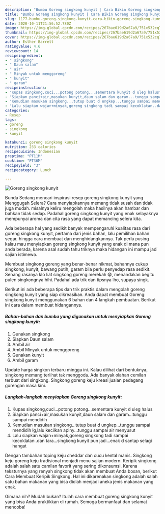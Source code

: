 ```yaml
---
description: "Bumbu Goreng singkong kunyit | Cara Bikin Goreng singkong kunyit Yang Lezat Sekali"
title: "Bumbu Goreng singkong kunyit | Cara Bikin Goreng singkong kunyit Yang Lezat Sekali"
slug: 1177-bumbu-goreng-singkong-kunyit-cara-bikin-goreng-singkong-kunyit-yang-lezat-sekali
date: 2020-10-11T21:56:52.780Z
image: https://img-global.cpcdn.com/recipes/267bae619d2a67a9/751x532cq70/goreng-singkong-kunyit-foto-resep-utama.jpg
thumbnail: https://img-global.cpcdn.com/recipes/267bae619d2a67a9/751x532cq70/goreng-singkong-kunyit-foto-resep-utama.jpg
cover: https://img-global.cpcdn.com/recipes/267bae619d2a67a9/751x532cq70/goreng-singkong-kunyit-foto-resep-utama.jpg
author: Esther Barrett
ratingvalue: 4.6
reviewcount: 14
recipeingredient:
- " singkong"
- " Daun salam"
- " air"
- " Minyak untuk menggoreng"
- " kunyit"
- " garam"
recipeinstructions:
- "Kupas singkong,cuci...potong potong...sementara kunyit d uleg halus"
- "Siapkan panci+air,masukan kunyit,daun salam dan garam...tunggu sampai mendidih"
- "Kemudian masukan singkong...tutup buat d ungkep...tunggu sampai mendidih lg,lalu kecilkan apiny...tunggu sampai air menyusut"
- "Lalu siapkan wajan+minyak,goreng singkong tadi sampai kecoklatan..dan tara...singkong kunyit pun jadi...enak d santap selagi hangat"
categories:
- Resep
tags:
- goreng
- singkong
- kunyit

katakunci: goreng singkong kunyit 
nutrition: 233 calories
recipecuisine: Indonesian
preptime: "PT11M"
cooktime: "PT36M"
recipeyield: "3"
recipecategory: Lunch

---
```



![Goreng singkong kunyit](https://img-global.cpcdn.com/recipes/267bae619d2a67a9/751x532cq70/goreng-singkong-kunyit-foto-resep-utama.jpg)

Bunda Sedang mencari inspirasi resep goreng singkong kunyit yang Menggugah Selera? Cara menyiapkannya memang tidak susah dan tidak juga mudah. misalnya keliru mengolah maka hasilnya akan hambar dan bahkan tidak sedap. Padahal goreng singkong kunyit yang enak selayaknya mempunyai aroma dan cita rasa yang dapat memancing selera kita.

Ada beberapa hal yang sedikit banyak mempengaruhi kualitas rasa dari goreng singkong kunyit, pertama dari jenis bahan, lalu pemilihan bahan segar, hingga cara membuat dan menghidangkannya. Tak perlu pusing kalau mau menyiapkan goreng singkong kunyit yang enak di mana pun anda berada, karena asal sudah tahu triknya maka hidangan ini mampu jadi sajian istimewa.

Membuat singkong goreng yang benar-benar nikmat, bahannya cukup singkong, kunyit, bawang putih, garam bila perlu penyedap rasa sedikit. Senang rasanya klo liat singkong goreng merekah 😁, menandakan begitu pulen singkongnya hihi. Padahal ada trik dan tipsnya lho, supaya singk.


Berikut ini ada beberapa tips dan trik praktis dalam mengolah goreng singkong kunyit yang siap dikreasikan. Anda dapat membuat Goreng singkong kunyit menggunakan 6 bahan dan 4 langkah pembuatan. Berikut ini cara dalam membuat hidangannya.

<!--inarticleads1-->

##### Bahan-bahan dan bumbu yang digunakan untuk menyiapkan Goreng singkong kunyit:

1. Gunakan  singkong
1. Siapkan  Daun salam
1. Ambil  air
1. Ambil  Minyak untuk menggoreng
1. Gunakan  kunyit
1. Ambil  garam


Update harga singkon terbaru minggu ini. Kalau dilihat dari bentuknya, singkong memang terlihat tak menggoda. Ada banyak olahan cemilan terbuat dari singkong. Singkong goreng keju kreasi jualan pedagang gorengan masa kini. 

<!--inarticleads2-->

##### Langkah-langkah menyiapkan Goreng singkong kunyit:

1. Kupas singkong,cuci...potong potong...sementara kunyit d uleg halus
1. Siapkan panci+air,masukan kunyit,daun salam dan garam...tunggu sampai mendidih
1. Kemudian masukan singkong...tutup buat d ungkep...tunggu sampai mendidih lg,lalu kecilkan apiny...tunggu sampai air menyusut
1. Lalu siapkan wajan+minyak,goreng singkong tadi sampai kecoklatan..dan tara...singkong kunyit pun jadi...enak d santap selagi hangat


Dengan tambahan toping keju cheddar dan cucu kental manis. Singkong keju goreng keju tradisional menjadi menu sajian modern. Keripik singkong adalah salah satu camilan favorit yang sering dikonsumsi. Karena teksturnya yang renyah singkong tidak akan membuat Anda bosan, berikut Cara Membuat Keripik Singkong. Hal ini dikarenakan singkong adalah salah satu bahan makanan yang bisa diolah menjadi aneka jenis makanan yang enak. 

Gimana nih? Mudah bukan? Itulah cara membuat goreng singkong kunyit yang bisa Anda praktikkan di rumah. Semoga bermanfaat dan selamat mencoba!
